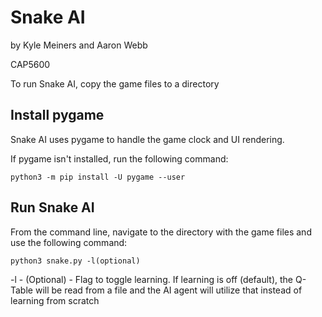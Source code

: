 # Snake AI

by Kyle Meiners and Aaron Webb

CAP5600

To run Snake AI, copy the game files to a directory

## Install pygame
Snake AI uses pygame to handle the game clock and UI rendering.

If pygame isn't installed, run the following command:

  `python3 -m pip install -U pygame --user`

## Run Snake AI

From the command line, navigate to the directory with the game files and use the following command:

  `python3 snake.py -l(optional)`
  
  -l - (Optional) - Flag to toggle learning. If learning is off (default), the Q-Table will be read from a file and the AI agent will utilize that instead of learning from scratch
